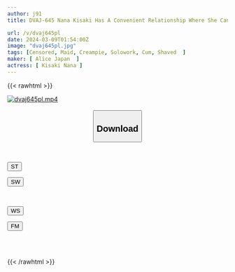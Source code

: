 ```yaml
---
author: j91
title: DVAJ-645 Nana Kisaki Has A Convenient Relationship Where She Can Swallow Cum And Cum Inside Her At Any Time As An Exclusive Pacifier Housewife Instead Of Feeding The Obscene Tout Maid.

url: /v/dvaj645pl
date: 2024-03-09T01:54:00Z
image: "dvaj645pl.jpg"
tags: [Censored, Maid, Creampie, Solowork, Cum, Shaved	]
maker: [ Alice Japan  ]
actress: [ Kisaki Nana ]
---
```



{{< rawhtml >}}

<div class="video" data-videoid="r8we0XBmjGSbZ1L">
    <a href="javascript:;">
        <img src="/v/dvaj645pl/dvaj645pl.jpg" width="WIDTH" height="HEIGHT" alt="dvaj645pl.mp4" loading="lazy">
    </a>
</div>

<script type="text/javascript" src="https://j91.asia/asset/on-demand-st.js"></script>

<br>
  <link rel="stylesheet" href="https://j91.asia/asset/bs5.css">
  
  <center>
  <button class="btn btn-primary" type="button" data-bs-toggle="collapse" data-bs-target=".multi-collapse" aria-expanded="false" aria-controls="multiCollapseExample1 multiCollapseExample2"><h2>Download</h2></button></center>
</p>
<div class="row">
  <div class="col">
    <div class="collapse multi-collapse" id="multiCollapseExample1">
      <div class="card card-body">
	      	      <br>
<div class="buttons">  
<p><a href="https://streamtape.to/v/r8we0XBmjGSbZ1L" target="_blank"><button class="btn-hover color-3"><i class="fa fa-download"></i> ST</button></a></p>
<p><a href="https://cdnwish.com/gry4ytdcl9zw" target="_blank"><button class="btn-hover color-2"><i class="fa fa-download"></i> SW</button></a></p></div>
    </div>
  </div>
</div>
  <div class="col">
    <div class="collapse multi-collapse" id="multiCollapseExample2">
      <div class="card card-body">
	      <br>
<div class="buttons">
<p><a href="https://wolfstream.tv/gzwno3r0c5ml"><button class="btn-hover color-9"><i class="fa fa-download"></i> WS</button></a></p>
<p><a href="https://filemoon.sx/d/xygtku74nrlk"><button class="btn-hover color-8"><i class="fa fa-download"></i> FM</button></a></p></div>
<br><br>
      </div>
    </div>
  </div>
</div>

{{< /rawhtml >}}